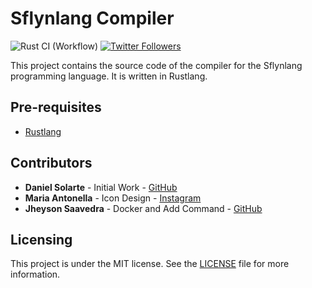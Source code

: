 # Sflynlang Compiler

![Rust CI (Workflow)](https://img.shields.io/github/workflow/status/sflynlang/sflynlang-compiler/Rust%20CI?label=Rust%20CI)
[![Twitter Followers](https://img.shields.io/twitter/follow/sflynlang?style=social)](https://twitter.com/sflynlang)

This project contains the source code of the compiler for the Sflynlang programming language. It is written in Rustlang.

## Pre-requisites
- [Rustlang](https://rustup.rs/)

## Contributors
- **Daniel Solarte** - Initial Work - [GitHub](https://github.com/danielsolartech)
- **Maria Antonella** - Icon Design - [Instagram](https://instagram.com/elementaInsky)
- **Jheyson Saavedra** - Docker and Add Command - [GitHub](https://github.com/JheysonDev)

## Licensing
This project is under the MIT license. See the [LICENSE](./LICENSE) file for more information.
